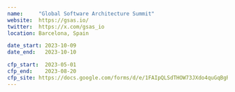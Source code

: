 ```yaml
---
name:     "Global Software Architecture Summit"
website:  https://gsas.io/
twitter:  https://x.com/gsas_io
location: Barcelona, Spain

date_start: 2023-10-09
date_end:   2023-10-10

cfp_start:  2023-05-01
cfp_end:    2023-08-20
cfp_site: https://docs.google.com/forms/d/e/1FAIpQLSdTHOW73JXdo4quGqBgRpnABd0zjd3_Op4B-bWDCmnNPIiElw/viewform
---
```

